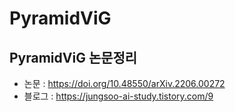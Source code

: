 # PyramidViG
## PyramidViG 논문정리
- 논문 : https://doi.org/10.48550/arXiv.2206.00272
- 블로그 : https://jungsoo-ai-study.tistory.com/9
